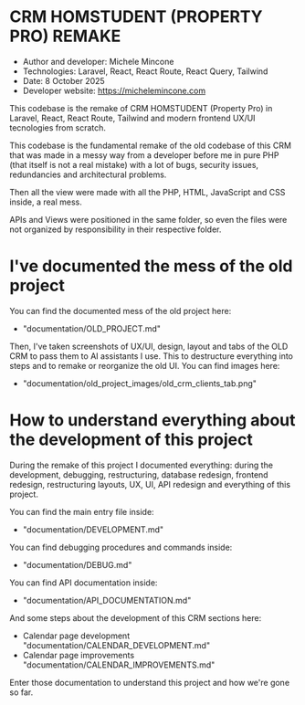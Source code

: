 # CRM HOMSTUDENT (PROPERTY PRO) REMAKE

- Author and developer: Michele Mincone
- Technologies: Laravel, React, React Route, React Query, Tailwind
- Date: 8 October 2025
- Developer website: https://michelemincone.com

This codebase is the remake of CRM HOMSTUDENT (Property Pro) in Laravel, React, React Route, Tailwind and modern frontend UX/UI tecnologies from scratch.

This codebase is the fundamental remake of the old codebase of this CRM that was made in a messy way from a developer before me in pure PHP (that itself is not a real mistake) with a lot of bugs, security issues, redundancies and architectural problems.

Then all the view were made with all the PHP, HTML, JavaScript and CSS inside, a real mess.

APIs and Views were positioned in the same folder, so even the files were not organized by responsibility in their respective folder.

# I've documented the mess of the old project
You can find the documented mess of the old project here:
- "documentation/OLD_PROJECT.md"

Then, I've taken screenshots of UX/UI, design, layout and tabs of the OLD CRM to pass them to AI assistants I use. This to destructure everything into steps and to remake or reorganize the old UI. You can find images here:
- "documentation/old_project_images/old_crm_clients_tab.png"

# How to understand everything about the development of this project
During the remake of this project I documented everything: during the development, debugging, restructuring, database redesign, frontend redesign, restructuring layouts, UX, UI, API redesign and everything of this project.

You can find the main entry file inside:
- "documentation/DEVELOPMENT.md"

You can find debugging procedures and commands inside:
- "documentation/DEBUG.md"

You can find API documentation inside:
- "documentation/API_DOCUMENTATION.md"

And some steps about the development of this CRM sections here:
- Calendar page development "documentation/CALENDAR_DEVELOPMENT.md"
- Calendar page improvements "documentation/CALENDAR_IMPROVEMENTS.md"

Enter those documentation to understand this project and how we're gone so far.